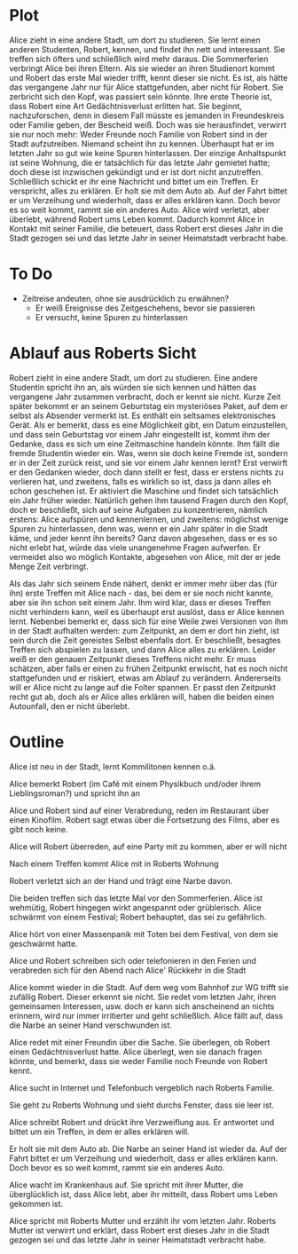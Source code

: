 # Plot

Alice zieht in eine andere Stadt, um dort zu studieren. Sie lernt einen anderen
Studenten, Robert, kennen, und findet ihn nett und interessant. Sie treffen sich öfters
und schließlich wird mehr daraus. Die Sommerferien verbringt Alice bei ihren Eltern. Als
sie wieder an ihren Studienort kommt und Robert das erste Mal wieder trifft, kennt
dieser sie nicht. Es ist, als hätte das vergangene Jahr nur für Alice stattgefunden,
aber nicht für Robert. Sie zerbricht sich den Kopf, was passiert sein könnte. Ihre erste
Theorie ist, dass Robert eine Art Gedächtnisverlust erlitten hat. Sie beginnt,
nachzuforschen, denn in diesem Fall müsste es jemanden in Freundeskreis oder Familie
geben, der Bescheid weiß. Doch was sie herausfindet, verwirrt sie nur noch mehr: Weder
Freunde noch Familie von Robert sind in der Stadt aufzutreiben. Niemand scheint ihn zu
kennen. Überhaupt hat er im letzten Jahr so gut wie keine Spuren hinterlassen. Der
einzige Anhaltspunkt ist seine Wohnung, die er tatsächlich für das letzte Jahr gemietet
hatte; doch diese ist inzwischen gekündigt und er ist dort nicht anzutreffen.
Schließlich schickt er ihr eine Nachricht und bittet um ein Treffen. Er verspricht,
alles zu erklären. Er holt sie mit dem Auto ab. Auf der Fahrt bittet er um Verzeihung
und wiederholt, dass er alles erklären kann. Doch bevor es so weit kommt, rammt sie ein
anderes Auto. Alice wird verletzt, aber überlebt, während Robert ums Leben kommt.
Dadurch kommt Alice in Kontakt mit seiner Familie, die beteuert, dass Robert erst dieses
Jahr in die Stadt gezogen sei und das letzte Jahr in seiner Heimatstadt verbracht habe.

# To Do

* Zeitreise andeuten, ohne sie ausdrücklich zu erwähnen?
  * Er weiß Ereignisse des Zeitgeschehens, bevor sie passieren
  * Er versucht, keine Spuren zu hinterlassen

# Ablauf aus Roberts Sicht

Robert zieht in eine andere Stadt, um dort zu studieren. Eine andere Studentin spricht
ihn an, als würden sie sich kennen und hätten das vergangene Jahr zusammen verbracht,
doch er kennt sie nicht. Kurze Zeit später bekommt er an seinem Geburtstag ein
mysteriöses Paket, auf dem er selbst als Absender vermerkt ist. Es enthält ein seltsames
elektronisches Gerät. Als er bemerkt, dass es eine Möglichkeit gibt, ein Datum
einzustellen, und dass sein Geburtstag vor einem Jahr eingestellt ist, kommt ihm der
Gedanke, dass es sich um eine Zeitmaschine handeln könnte. Ihm fällt die fremde
Studentin wieder ein. Was, wenn sie doch keine Fremde ist, sondern er in der Zeit zurück
reist, und sie vor einem Jahr kennen lernt? Erst verwirft er den Gedanken wieder, doch
dann stellt er fest, dass er erstens nichts zu verlieren hat, und zweitens, falls es
wirklich so ist, dass ja dann alles eh schon geschehen ist. Er aktiviert die Maschine
und findet sich tatsächlich ein Jahr früher wieder. Natürlich gehen ihm tausend Fragen
durch den Kopf, doch er beschließt, sich auf seine Aufgaben zu konzentrieren, nämlich
erstens: Alice aufspüren und kennenlernen, und zweitens: möglichst wenige Spuren zu
hinterlassen, denn was, wenn er ein Jahr später in die Stadt käme, und jeder kennt ihn
bereits? Ganz davon abgesehen, dass er es so nicht erlebt hat, würde das viele
unangenehme Fragen aufwerfen. Er vermeidet also wo möglich Kontakte, abgesehen von
Alice, mit der er jede Menge Zeit verbringt.

Als das Jahr sich seinem Ende nähert, denkt er immer mehr über das (für ihn) erste
Treffen mit Alice nach - das, bei dem er sie noch nicht kannte, aber sie ihn schon seit
einem Jahr. Ihm wird klar, dass er dieses Treffen nicht verhindern kann, weil es
überhaupt erst auslöst, dass er Alice kennen lernt. Nebenbei bemerkt er, dass sich für
eine Weile zwei Versionen von ihm in der Stadt aufhalten werden: zum Zeitpunkt, an dem
er dort hin zieht, ist sein durch die Zeit gereistes Selbst ebenfalls dort. Er
beschließt, besagtes Treffen sich abspielen zu lassen, und dann Alice alles zu erklären.
Leider weiß er den genauen Zeitpunkt dieses Treffens nicht mehr. Er muss schätzen, aber
falls er einen zu frühen Zeitpunkt erwischt, hat es noch nicht stattgefunden und er
riskiert, etwas am Ablauf zu verändern. Andererseits will er Alice nicht zu lange auf
die Folter spannen. Er passt den Zeitpunkt recht gut ab, doch als er Alice alles
erklären will, haben die beiden einen Autounfall, den er nicht überlebt.

# Outline

Alice ist neu in der Stadt, lernt Kommilitonen kennen o.ä.

Alice bemerkt Robert (im Café mit einem Physikbuch und/oder ihrem Lieblingsroman?) und
spricht ihn an

Alice und Robert sind auf einer Verabredung, reden im Restaurant über einen Kinofilm.
Robert sagt etwas über die Fortsetzung des Films, aber es gibt noch keine.

Alice will Robert überreden, auf eine Party mit zu kommen, aber er will nicht

Nach einem Treffen kommt Alice mit in Roberts Wohnung

Robert verletzt sich an der Hand und trägt eine Narbe davon.

Die beiden treffen sich das letzte Mal vor den Sommerferien. Alice ist wehmütig, Robert
hingegen wirkt angespannt oder grüblerisch. Alice schwärmt von einem Festival; Robert
behauptet, das sei zu gefährlich.

Alice hört von einer Massenpanik mit Toten bei dem Festival, von dem sie geschwärmt
hatte.

Alice und Robert schreiben sich oder telefonieren in den Ferien und verabreden sich für
den Abend nach Alice' Rückkehr in die Stadt

Alice kommt wieder in die Stadt. Auf dem weg vom Bahnhof zur WG trifft sie zufällig
Robert. Dieser erkennt sie nicht. Sie redet vom letzten Jahr, ihren gemeinsamen
Interessen, usw. doch er kann sich anscheinend an nichts erinnern, wird nur immer
irritierter und geht schließlich. Alice fällt auf, dass die Narbe an seiner Hand
verschwunden ist.

Alice redet mit einer Freundin über die Sache. Sie überlegen, ob Robert einen
Gedächtnisverlust hatte. Alice überlegt, wen sie danach fragen könnte, und bemerkt, dass
sie weder Familie noch Freunde von Robert kennt.

Alice sucht in Internet und Telefonbuch vergeblich nach Roberts Familie.

Sie geht zu Roberts Wohnung und sieht durchs Fenster, dass sie leer ist.

Alice schreibt Robert und drückt ihre Verzweiflung aus. Er antwortet und bittet um ein
Treffen, in dem er alles erklären will.

Er holt sie mit dem Auto ab. Die Narbe an seiner Hand ist wieder da. Auf der Fahrt
bittet er um Verzeihung und wiederholt, dass er alles erklären kann. Doch bevor es so
weit kommt, rammt sie ein anderes Auto.

Alice wacht im Krankenhaus auf. Sie spricht mit ihrer Mutter, die überglücklich ist,
dass Alice lebt, aber ihr mitteilt, dass Robert ums Leben gekommen ist.

Alice spricht mit Roberts Mutter und erzählt ihr vom letzten Jahr. Roberts Mutter ist
verwirrt und erklärt, dass Robert erst dieses Jahr in die Stadt gezogen sei und das
letzte Jahr in seiner Heimatstadt verbracht habe.
